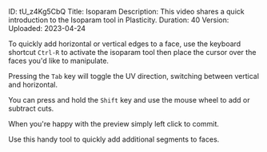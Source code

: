 ID: tU_z4Kg5CbQ
Title: Isoparam
Description: This video shares a quick introduction to the Isoparam tool in Plasticity.
Duration: 40
Version: 
Uploaded: 2023-04-24

To quickly add horizontal or vertical edges to a face, use the keyboard shortcut `Ctrl-R` to activate the isoparam tool then place the cursor over the faces you'd like to manipulate.

Pressing the `Tab` key will toggle the UV direction, switching between vertical and horizontal.

You can press and hold the `Shift` key and use the mouse wheel to
add or subtract cuts.

When you're happy with the preview simply left click to commit.

Use this handy tool to quickly add additional segments to faces.
